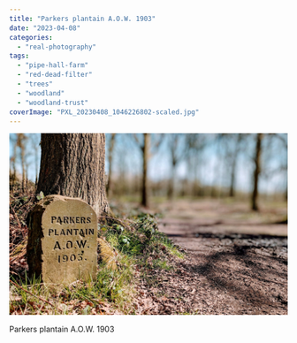 ```yaml
---
title: "Parkers plantain A.O.W. 1903"
date: "2023-04-08"
categories: 
  - "real-photography"
tags: 
  - "pipe-hall-farm"
  - "red-dead-filter"
  - "trees"
  - "woodland"
  - "woodland-trust"
coverImage: "PXL_20230408_1046226802-scaled.jpg"
---
```


[![](images/pxl_20230408_10462268021404605799073797325-scaled.jpg)](https://davidpeach.co.uk/wp-content/uploads/2023/04/pxl_20230408_10462268021404605799073797325-scaled.jpg)

Parkers plantain A.O.W. 1903
